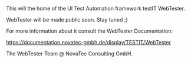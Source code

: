This will the home of the UI Test Automation framework testIT WebTester.

WebTester will be made public soon. Stay tuned ;)

For more information about it consult the WebTester Documentation:

https://documentation.novatec-gmbh.de/display/TESTIT/WebTester

The WebTester Team @ NovaTec Consulting GmbH.
